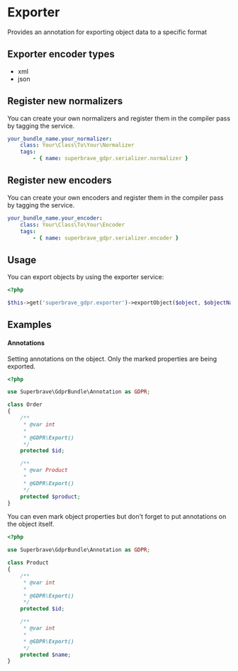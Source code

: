 # Exporter

Provides an annotation for exporting object data to a specific format

## Exporter encoder types

- xml
- json

## Register new normalizers

You can create your own normalizers and register them in the compiler pass by tagging the service.

```yml
your_bundle_name.your_normalizer:
    class: Your\Class\To\Your\Normalizer
    tags:
        - { name: superbrave_gdpr.serializer.normalizer }
```

## Register new encoders

You can create your own encoders and register them in the compiler pass by tagging the service.

```yml
your_bundle_name.your_encoder:
    class: Your\Class\To\Your\Encoder
    tags:
        - { name: superbrave_gdpr.serializer.encoder }
```

## Usage

You can export objects by using the exporter service:

```php
<?php

$this->get('superbrave_gdpr.exporter')->exportObject($object, $objectName, $encoding);
```

## Examples

#### Annotations

Setting annotations on the object. Only the marked properties are being exported.

```php
<?php

use Superbrave\GdprBundle\Annotation as GDPR;

class Order
{
    /**
     * @var int
     *
     * @GDPR\Export()
     */
    protected $id;

    /**
     * @var Product
     *
     * @GDPR\Export()
     */
    protected $product;
}
```

You can even mark object properties but don't forget to put annotations on the object itself.

```php
<?php

use Superbrave\GdprBundle\Annotation as GDPR;

class Product
{
    /**
     * @var int
     *
     * @GDPR\Export()
     */
    protected $id;

    /**
     * @var int
     *
     * @GDPR\Export()
     */
    protected $name;
}
```
